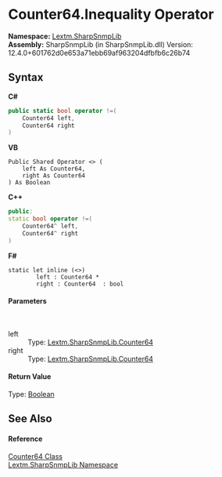 # Counter64.Inequality Operator 
 

**Namespace:**&nbsp;<a href="N_Lextm_SharpSnmpLib">Lextm.SharpSnmpLib</a><br />**Assembly:**&nbsp;SharpSnmpLib (in SharpSnmpLib.dll) Version: 12.4.0+601762d0e653a71ebb69af963204dfbfb6c26b74

## Syntax

**C#**<br />
``` C#
public static bool operator !=(
	Counter64 left,
	Counter64 right
)
```

**VB**<br />
``` VB
Public Shared Operator <> ( 
	left As Counter64,
	right As Counter64
) As Boolean
```

**C++**<br />
``` C++
public:
static bool operator !=(
	Counter64^ left, 
	Counter64^ right
)
```

**F#**<br />
``` F#
static let inline (<>)
        left : Counter64 * 
        right : Counter64  : bool
```


#### Parameters
&nbsp;<dl><dt>left</dt><dd>Type: <a href="T_Lextm_SharpSnmpLib_Counter64">Lextm.SharpSnmpLib.Counter64</a><br /></dd><dt>right</dt><dd>Type: <a href="T_Lextm_SharpSnmpLib_Counter64">Lextm.SharpSnmpLib.Counter64</a><br /></dd></dl>

#### Return Value
Type: <a href="https://docs.microsoft.com/dotnet/api/system.boolean" target="_blank" rel="noopener noreferrer">Boolean</a>

## See Also


#### Reference
<a href="T_Lextm_SharpSnmpLib_Counter64">Counter64 Class</a><br /><a href="N_Lextm_SharpSnmpLib">Lextm.SharpSnmpLib Namespace</a><br />